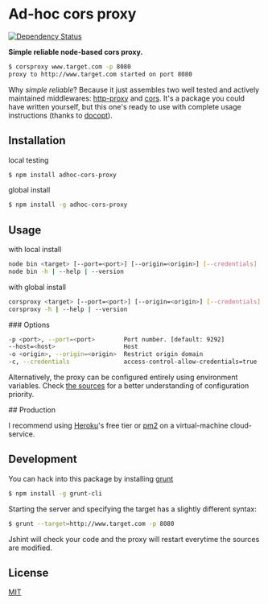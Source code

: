 Ad-hoc cors proxy
=================

[![Dependency Status](https://david-dm.org/byte-foundry/adhoc-cors-proxy.svg)](https://david-dm.org/byte-foundry/adhoc-cors-proxy)

**Simple reliable node-based cors proxy.**

```bash
$ corsproxy www.target.com -p 8080
proxy to http://www.target.com started on port 8080
```

Why *simple reliable*? Because it just assembles two well tested and actively maintained middlewares: [http-proxy](https://github.com/nodejitsu/node-http-proxy) and [cors](https://github.com/troygoode/node-cors/). It's a package you could have written yourself, but this one's ready to use with complete usage instructions (thanks to [docopt](http://github.com/docopt/docopt.coffee)).

## Installation

local testing

```bash
$ npm install adhoc-cors-proxy
```

global install

```bash
$ npm install -g adhoc-cors-proxy
```

## Usage

with local install

```bash
node bin <target> [--port=<port>] [--origin=<origin>] [--credentials]
node bin -h | --help | --version
```

with global install

```bash
corsproxy <target> [--port=<port>] [--origin=<origin>] [--credentials]
corsproxy -h | --help | --version
```

### Options

```bash
-p <port>, --port=<port>        Port number. [default: 9292]
--host=<host>                   Host
-o <origin>, --origin=<origin>  Restrict origin domain
-c, --credentials               access-control-allow-credentials=true
```

Alternatively, the proxy can be configured entirely using environment variables. Check [the sources](https://github.com/byte-foundry/adhoc-cors-proxy/blob/master/bin/index.js#L21) for a better understanding of configuration priority.

## Production

I recommend using [Heroku](http://www.heroku.com)'s free tier or [pm2](https://github.com/Unitech/pm2) on a virtual-machine cloud-service.

## Development

You can hack into this package by installing [grunt](http://gruntjs.com)

```bash
$ npm install -g grunt-cli
```

Starting the server and specifying the target has a slightly different syntax:

```bash
$ grunt --target=http://www.target.com -p 8080
```

Jshint will check your code and the proxy will restart everytime the sources are modified.

## License

[MIT](http://louisremi.mit-license.org)